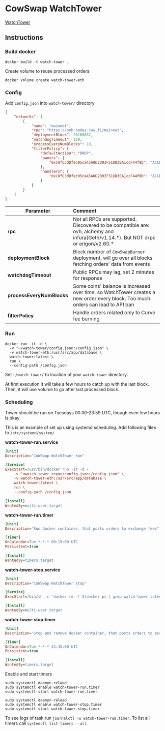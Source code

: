 # CowSwap WatchTower
[WatchTower](https://github.com/cowprotocol/watch-tower)
## Instructions
### Build docker
```shell
docker build -t watch-tower .
```
Create volume to reuse processed orders
```shell
docker volume create watch-tower-eth
```

### Config
Add `config.json` into `watch-tower/` directory
```json
{
    "networks": [
        {
            "name": "mainnet",
            "rpc": "https://ovh.nodes.cow.fi/mainnet",
            "deploymentBlock": 20160887,
            "watchdogTimeout": 120,
            "processEveryNumBlocks": 10,
            "filterPolicy": {
                "defaultAction": "DROP",
                "owners": {
                    "0xC0fC3dDfec95ca45A0D2393F518D3EA1ccF44f8b": "ACCEPT"
                },
                "handlers": {
                    "0xC0fC3dDfec95ca45A0D2393F518D3EA1ccF44f8b": "ACCEPT"
                }
            }
        }
    ]
}
```
| Parameter                 | Comment                                                                                                                              |
|---------------------------|:-------------------------------------------------------------------------------------------------------------------------------------|
| **rpc**                   | Not all RPCs are supported. Discovered to be compatible are: ovh, alchemy and infura(Geth/v1.14.\*). But NOT drpc or erigon/v2.60.\* |
| **deploymentBlock**       | Block number of `CowSwapBurner` deployment, will go over all blocks fetching orders' data from events                                |
| **watchdogTimeout**       | Public RPCs may lag, set 2 minutes for response                                                                                      |                                                                                                                           
| **processEveryNumBlocks** | Some coins' balance is increased over time, so WatchTower creates a new order every block. Too much orders can lead to API ban       |
| **filterPolicy**          | Handle orders related only to Curve fee burning                                                                                      |

### Run
```shell
docker run -it -d \
  -v "~/watch-tower/config.json:/config.json" \
  -v watch-tower-eth:/usr/src/app/database \
  watch-tower:latest \
  run \
  --config-path /config.json
```
Set `~/watch-tower/` to location of your `watch-tower` directory.

At first execution it will take a few hours to catch up with the last block.
Then, it will use volume to go after last processed block.

### Scheduling
Tower should be run on Tuesdays 00:00-23:59 UTC, though even few hours is okay.

This is an example of set up using systemd scheduling.
Add following files to `/etc/systemd/system/`

**watch-tower-run.service**
```ini
[Unit]
Description="CoWSwap WatchTower run"

[Service]
ExecStart=/usr/bin/docker run -it -d \
    -v "<watch-tower repo>/config.json:/config.json" \
    -v watch-tower-eth:/usr/src/app/database \
    watch-tower:latest \
    run \
    --config-path /config.json

[Install]
WantedBy=multi-user.target
```

**watch-tower-run.timer**
```ini
[Unit]
Description="Run docker container, that posts orders to exchange fees"

[Timer]
OnCalendar=Tue *-*-* 00:15:00 UTC
Persistent=true
    
[Install]
WantedBy=timers.target
```

**watch-tower-stop.service**
```ini
[Unit]
Description="CoWSwap WatchTower stop"

[Service]
ExecStart=/bin/sh -c 'docker rm -f $(docker ps | grep watch-tower:latest | awk '\''{print $1}'\'')'

[Install]
WantedBy=multi-user.target
```

**watch-tower-stop.timer**
```ini
[Unit]
Description="Stop and remove docker container, that posts orders to exchange fees"

[Timer]
OnCalendar=Tue *-*-* 23:45:00 UTC
Persistent=true

[Install]
WantedBy=timers.target
```

Enable and start timers
```shell
sudo systemctl daemon-reload
sudo systemctl enable watch-tower-run.timer
sudo systemctl start watch-tower-run.timer
```
```shell
sudo systemctl daemon-reload
sudo systemctl enable watch-tower-stop.timer
sudo systemctl start watch-tower-stop.timer
```

To see logs of task run `journalctl -u watch-tower-run.timer`.
To list all timers call `systemctl list-timers --all`.
